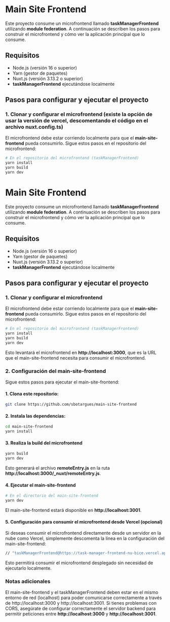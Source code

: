 # Main Site Frontend

Este proyecto consume un microfrontend llamado **taskManagerFrontend** utilizando **module federation**. A continuación se describen los pasos para construir el microfrontend y cómo ver la aplicación principal que lo consume.

## Requisitos

- Node.js (versión 16 o superior)
- Yarn (gestor de paquetes)
- Nuxt.js (versión 3.13.2 o superior)
- **taskManagerFrontend** ejecutándose localmente

## Pasos para configurar y ejecutar el proyecto

### 1. Clonar y configurar el microfrontend (existe la opción de usar la versión de vercel, descomentando el código en el archivo nuxt.config.ts)

El microfrontend debe estar corriendo localmente para que el **main-site-frontend** pueda consumirlo. Sigue estos pasos en el repositorio del microfrontend:

```bash
# En el repositorio del microfrontend (taskManagerFrontend)
yarn install
yarn build
yarn dev
```

# Main Site Frontend

Este proyecto consume un microfrontend llamado **taskManagerFrontend** utilizando **module federation**. A continuación se describen los pasos para construir el microfrontend y cómo ver la aplicación principal que lo consume.

## Requisitos

- Node.js (versión 16 o superior)
- Yarn (gestor de paquetes)
- Nuxt.js (versión 3.13.2 o superior)
- **taskManagerFrontend** ejecutándose localmente

## Pasos para configurar y ejecutar el proyecto

### 1. Clonar y configurar el microfrontend

El microfrontend debe estar corriendo localmente para que el **main-site-frontend** pueda consumirlo. Sigue estos pasos en el repositorio del microfrontend:

```bash
# En el repositorio del microfrontend (taskManagerFrontend)
yarn install
yarn build
yarn dev
```

Esto levantará el microfrontend en **http://localhost:3000**, que es la URL que el main-site-frontend necesita para consumir el microfrontend.

### 2. Configuración del main-site-frontend

Sigue estos pasos para ejecutar el main-site-frontend:

#### 1. Clona este repositorio:
```bash
git clone https://github.com/sbotargues/main-site-frontend
```

#### 2. Instala las dependencias:
```bash
cd main-site-frontend
yarn install
```

#### 3. Realiza la build del microfrontend
```bash
yarn build
yarn dev
```
Esto generará el archivo **remoteEntry.js** en la ruta **http://localhost:3000/\_nuxt/remoteEntry.js**.

#### 4. Ejecutar el main-site-frontend
```bash
# En el directorio del main-site-frontend
yarn dev
```
El main-site-frontend estará disponible en **http://localhost:3001**.

#### 5. Configuración para consumir el microfrontend desde Vercel (opcional)
Si deseas consumir el microfrontend directamente desde un servidor en la nube como Vercel, simplemente descomenta la línea en la configuración del main-site-frontend:

```bash
// "taskManagerFrontend@https://task-manager-frontend-nu-bice.vercel.app/_nuxt/remoteEntry.js",
```

Esto permitirá consumir el microfrontend desplegado sin necesidad de ejecutarlo localmente.

### Notas adicionales

El main-site-frontend y el taskManagerFrontend deben estar en el mismo entorno de red (localhost) para poder comunicarse correctamente a través de http://localhost:3000 y http://localhost:3001.
Si tienes problemas con CORS, asegúrate de configurar correctamente el servidor backend para permitir peticiones entre **http://localhost:3000** y **http://localhost:3001**.